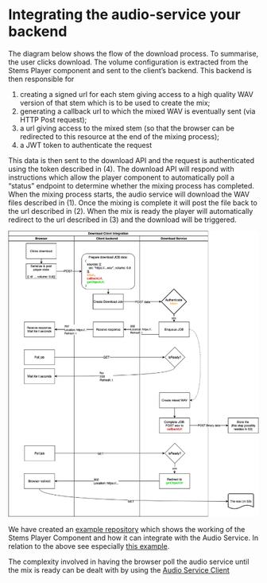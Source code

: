 # Integrating the audio-service your backend

The diagram below shows the flow of the download process. To summarise, the user clicks download. The volume configuration is extracted from the Stems Player component and sent to the client’s backend. This backend is then responsible for

1. creating a signed url for each stem giving access to a high quality WAV version of that stem which is to be used to create the mix;
2. generating a callback url to which the mixed WAV is eventually sent (via HTTP Post request);
3. a url giving access to the mixed stem (so that the browser can be redirected to this resource at the end of the mixing process);
4. a JWT token to authenticate the request

This data is then sent to the download API and the request is authenticated using the token described in (4). The download API will respond with instructions which allow the player component to automatically poll a “status” endpoint to determine whether the mixing process has completed. When the mixing process starts, the audio service will download the WAV files described in
(1). Once the mixing is complete it will post the file back to the url described in (2). When the mix is ready the player will automatically redirect to the url described in (3) and the download will be
triggered.

![Diagram showing integration with the Sound Web Services Audio Service](img/integration-swimlane.png)

We have created an [example repository](https://github.com/sound-ws/stems-player-example) which shows the working of the Stems Player Component and how it can integrate with the Audio Service. In relation to the above see especially [this example](https://github.com/sound-ws/stems-player-example/blob/master/examples/server/handle-download.js).

The complexity involved in having the browser poll the audio service until the mix is ready can be dealt with by using the [Audio Service Client](https://github.com/sound-ws/audio-service-client)
